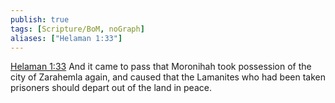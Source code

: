 ```yaml
---
publish: true
tags: [Scripture/BoM, noGraph]
aliases: ["Helaman 1:33"]
---
```

[Helaman 1:33](https://churchofjesuschrist.org/study/scriptures/bofm/hel/1?lang=eng&id=p33#p33) And it came to pass that Moronihah took possession of the city of Zarahemla again, and caused that the Lamanites who had been taken prisoners should depart out of the land in peace.
